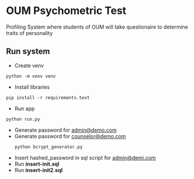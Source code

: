 # OUM Psychometric Test
Profiling System where students of OUM will take questionaire to determine traits of personality

## Run system
- Create venv
```
python -m venv venv
```
- Install libraries
```
pip install -r requirements.text
```

- Run app
```
python run.py
```
- Generate password for admin@demo.com
- Generate password for counselor@demo.com
  ``` 
  python bcrypt_generator.py
  ```
- Insert hashed_password in sql script for admin@demi.com
- Run __insert-init.sql__
- Run __insert-init2.sql__
